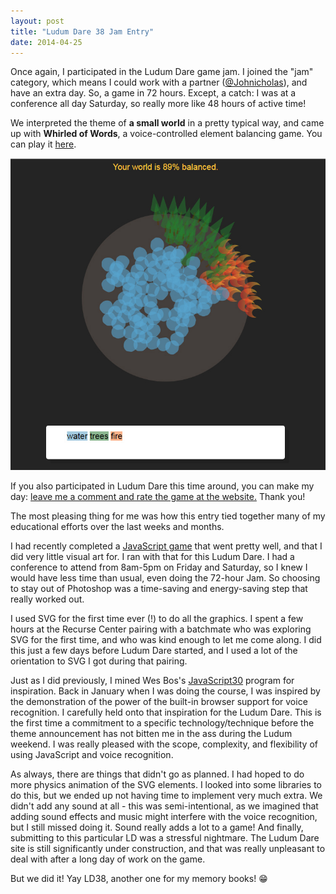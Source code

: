 ```yaml
---
layout: post
title: "Ludum Dare 38 Jam Entry"
date: 2014-04-25
---
```


Once again, I participated in the Ludum Dare game jam. I joined the "jam" category, which means I could work with a partner ([@Johnicholas](https://twitter.com/Johnicholas)), and have an extra day. So, a game in 72 hours. Except, a catch: I was at a conference all day Saturday, so really more like 48 hours of active time!

We interpreted the theme of **a small world** in a pretty typical way, and came up with **Whirled of Words**, a voice-controlled element balancing game. You can play it [here](https://katieamazing.com/games/LD38/).


[![Click this image to see Whirled of Words in action](/games/LD38/basegame.jpg)](http://katieamazing.com/games/LD38/)

If you also participated in Ludum Dare this time around, you can make my day: [leave me a comment and rate the game at the website.](https://ldjam.com/events/ludum-dare/38/whirled-of-words-1) Thank you!


The most pleasing thing for me was how this entry tied together many of my educational efforts over the last weeks and months.

I had recently completed a [JavaScript game](http://katieamazing.com/blog/2017/02/24/moon-sugar) that went pretty well, and that I did very little visual art for. I ran with that for this Ludum Dare. I had a conference to attend from 8am-5pm on Friday and Saturday, so I knew I would have less time than usual, even doing the 72-hour Jam. So choosing to stay out of Photoshop was a time-saving and energy-saving step that really worked out.

I used SVG for the first time ever (!) to do all the graphics. I spent a few hours at the Recurse Center pairing with a batchmate who was exploring SVG for the first time, and who was kind enough to let me come along. I did this just a few days before Ludum Dare started, and I used a lot of the orientation to SVG I got during that pairing.

Just as I did previously, I mined Wes Bos's [JavaScript30](https://javascript30.com/) program for inspiration. Back in January when I was doing the course, I was inspired by the demonstration of the power of the built-in browser support for voice recognition. I carefully held onto that inspiration for the Ludum Dare. This is the first time a commitment to a specific technology/technique before the theme announcement has not bitten me in the ass during the Ludum weekend. I was really pleased with the scope, complexity, and flexibility of using JavaScript and voice recognition.

As always, there are things that didn't go as planned. I had hoped to do more physics animation of the SVG elements. I looked into some libraries to do this, but we ended up not having time to implement very much extra. We didn't add any sound at all - this was semi-intentional, as we imagined that adding sound effects and music might interfere with the voice recognition, but I still missed doing it. Sound really adds a lot to a game! And finally, submitting to this particular LD was a stressful nightmare. The Ludum Dare site is still significantly under construction, and that was really unpleasant to deal with after a long day of work on the game.

But we did it! Yay LD38, another one for my memory books! :grin:
